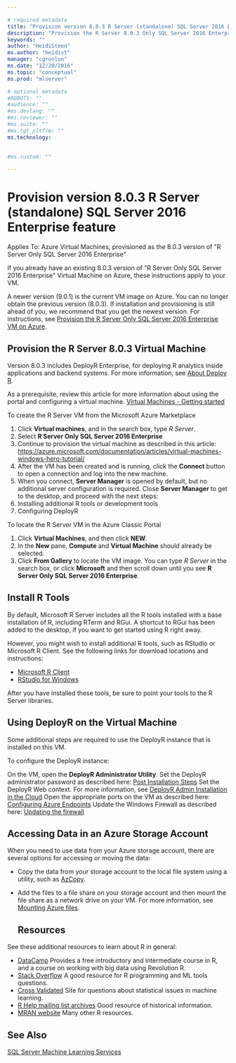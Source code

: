 ```yaml
---

# required metadata
title: "Provision version 8.0.3 R Server (standalone) SQL Server 2016 Enterprise feature"
description: "Provision the R Server 8.0.3 Only SQL Server 2016 Enterprise VM on Azure"
keywords: ""
author: "HeidiSteen"
ms.author: "heidist"
manager: "cgronlun"
ms.date: "12/20/2016"
ms.topic: "conceptual"
ms.prod: "mlserver"

# optional metadata
#ROBOTS: ""
#audience: ""
#ms.devlang: ""
#ms.reviewer: ""
#ms.suite: ""
#ms.tgt_pltfrm: ""
ms.technology:
  

#ms.custom: ""

---
```


# Provision version 8.0.3 R Server (standalone) SQL Server 2016 Enterprise feature

Applies To: Azure Virtual Machines, provisioned as the 8.0.3 version of "R Server Only SQL Server 2016 Enterprise"

If you already have an existing 8.0.3 version of "R Server Only SQL Server 2016 Enterprise" Virtual Machine on Azure, these instructions apply to your VM. 

A newer version (9.0.1) is the current VM image on Azure. You can no longer obtain the previous version (8.0.3). If installation and provisioning is still ahead of you, we recommend that you get the newest version. For instructions, see [Provision the R Server Only SQL Server 2016 Enterprise VM on Azure](https://docs.microsoft.com/en-us/azure/machine-learning/data-science-virtual-machine/provision-vm).

## Provision the R Server 8.0.3 Virtual Machine

Version 8.0.3 includes DeployR Enterprise, for deploying R analytics inside applications and backend systems. For more information, see [About Deploy R](../deployr/deployr-about.md).

As a prerequisite, review this article for more information about using the portal and configuring a virtual machine. [Virtual Machines - Getting started](https://azure.microsoft.com/en-us/documentation/learning-paths/virtual-machines/)

To create the R Server VM from the Microsoft Azure Marketplace

1. Click **Virtual machines**, and in the search box, type *R Server*.
2. Select **R Server Only SQL Server 2016 Enterprise**
3. Continue to provision the virtual machine as described in this article: https://azure.microsoft.com/documentation/articles/virtual-machines-windows-hero-tutorial/
4. After the VM has been created and is running, click the **Connect** button to open a connection and log into the new machine.
5. When you connect, **Server Manager** is opened by default, but no additional server configuration is required. Close **Server Manager** to get to the desktop, and proceed with the next steps: 
6. Installing additional R tools or development tools
7. Configuring DeployR

To locate the R Server VM in the Azure Classic Portal

1. Click **Virtual Machines**, and then click **NEW**.
2. In the **New** pane, **Compute** and **Virtual Machine** should already be selected.
3. Click **From Gallery** to locate the VM image. You can type *R Server* in the search box, or click **Microsoft** and then scroll down until you see **R Server Only SQL Server 2016 Enterprise**.

## Install R Tools

By default, Microsoft R Server includes all the R tools installed with a base installation of R, including RTerm and RGui. A shortcut to RGui has been added to the desktop, if you want to get started using R right away.

However, you might wish to install additional R tools, such as RStudio or Microsoft R Client. See the following links for download locations and instructions:

+ [Microsoft R Client](../r-client/what-is-microsoft-r-client.md)
+ [RStudio for Windows](https://www.rstudio.com)

After you have installed these tools, be sure to point your tools to the R Server libraries.

## Using DeployR on the Virtual Machine

Some additional steps are required to use the DeployR instance that is installed on this VM.

To configure the DeployR instance:

On the VM, open the **DeployR Administrator Utility**.
Set the DeployR administrator password as described here: [Post Installation Steps](../deployr/deployr-install-on-windows.md#post-installation-steps)
Set the DeployR Web context. For more information, see [DeployR Admin Installation in the Cloud](../deployr/deployr-admin-install-in-cloud.md)
Open the appropriate ports on the VM as described here: [Configuring Azure Endpoints](../deployr/deployr-admin-install-in-cloud.md#configuring-azure-endpoints)
Update the Windows Firewall as described here: [Updating the firewall](../deployr/deployr-admin-install-in-cloud.md#updating-the-firewall)

## Accessing Data in an Azure Storage Account

When you need to use data from your Azure storage account, there are several options for accessing or moving the data:

+ Copy the data from your storage account to the local file system using a utility, such as [AzCopy](https://docs.microsoft.com/en-us/azure/storage/storage-use-azcopy#copy-files-in-azure-file-storage-with-azcopy-preview-version-only).
+ Add the files to a file share on your storage account and then mount the file share as a network drive on your VM. For more information, see [Mounting Azure files](https://docs.microsoft.com/en-us/azure/storage/storage-dotnet-how-to-use-files).

  ## Resources

See these additional resources to learn about R in general:

+ [DataCamp](https://www.datacamp.com/) Provides a free introductory and intermediate course in R, and a course on working with big data using Revolution R.
+ [Stack Overflow](http://stackoverflow.com/) A good resource for R programming and ML tools questions.
+ [Cross Validated](https://stats.stackexchange.com/) Site for questions about statistical issues in machine learning.
+ [R Help mailing list archives](https://www.r-project.org/mail.html) Good resource of historical information.
+ [MRAN website](https://mran.microsoft.com/documents/getting-started/) Many other R resources.

## See Also

[SQL Server Machine Learning Services](https://docs.microsoft.com/en-us/sql/advanced-analytics/r/sql-server-r-services)